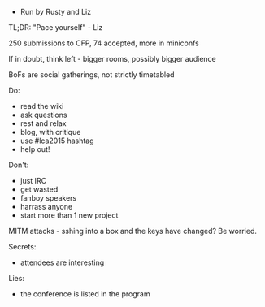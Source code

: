 * Run by Rusty and Liz

TL;DR: "Pace yourself" - Liz

250 submissions to CFP, 74 accepted, more in miniconfs

If in doubt, think left - bigger rooms, possibly bigger audience

BoFs are social gatherings, not strictly timetabled

Do: 
* read the wiki
* ask questions
* rest and relax
* blog, with critique
* use #lca2015 hashtag
* help out!

Don't: 
* just IRC
* get wasted
* fanboy speakers
* harrass anyone
* start more than 1 new project

MITM attacks - sshing into a box and the keys have changed? Be worried. 


Secrets: 
* attendees are interesting

Lies: 
* the conference is listed in the program

